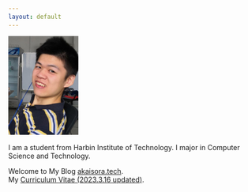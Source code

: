 ```yaml
---
layout: default
---
```


<img class="shadow" src="/assets/images/headpic.png" height = "200" alt="headpic"/>

I am a student from Harbin Institute of Technology. I major in Computer Science and Technology.

Welcome to My Blog [akaisora.tech](http://akaisora.tech/).  
My <a href="/assets/files/CV-yuehan-cn.pdf" target="_blank">Curriculum Vitae (2023.3.16 updated)</a>.

